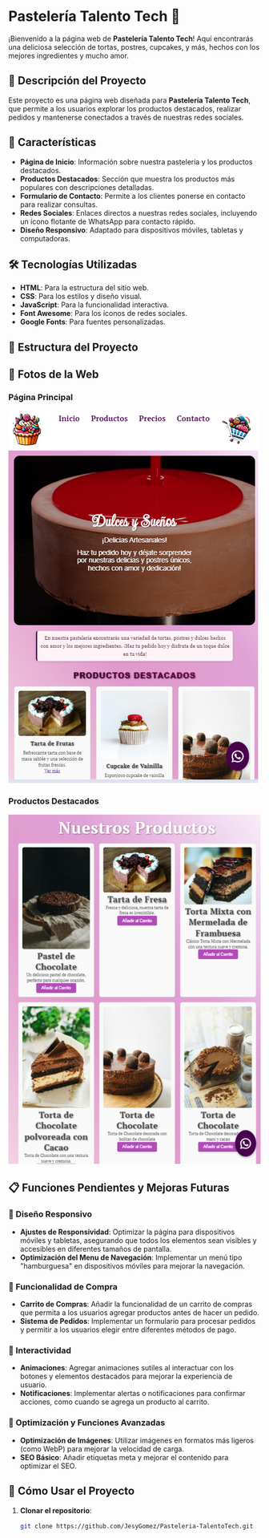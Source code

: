 # Pastelería Talento Tech 🍰

¡Bienvenido a la página web de **Pastelería Talento Tech**! Aquí encontrarás una deliciosa selección de tortas, postres, cupcakes, y más, hechos con los mejores ingredientes y mucho amor.

## 📜 Descripción del Proyecto

Este proyecto es una página web diseñada para **Pastelería Talento Tech**, que permite a los usuarios explorar los productos destacados, realizar pedidos y mantenerse conectados a través de nuestras redes sociales.

## 🌟 Características

- **Página de Inicio**: Información sobre nuestra pastelería y los productos destacados.
- **Productos Destacados**: Sección que muestra los productos más populares con descripciones detalladas.
- **Formulario de Contacto**: Permite a los clientes ponerse en contacto para realizar consultas.
- **Redes Sociales**: Enlaces directos a nuestras redes sociales, incluyendo un ícono flotante de WhatsApp para contacto rápido.
- **Diseño Responsivo**: Adaptado para dispositivos móviles, tabletas y computadoras.

## 🛠️ Tecnologías Utilizadas

- **HTML**: Para la estructura del sitio web.
- **CSS**: Para los estilos y diseño visual.
- **JavaScript**: Para la funcionalidad interactiva.
- **Font Awesome**: Para los íconos de redes sociales.
- **Google Fonts**: Para fuentes personalizadas.

## 📂 Estructura del Proyecto

## 📸 Fotos de la Web

### Página Principal
![Página Principal](assets/img/capturaInicio.png)

### Productos Destacados
![Productos Destacados](assets/img/capturaProductos.png)

## 📋 Funciones Pendientes y Mejoras Futuras

### 🎨 Diseño Responsivo
- **Ajustes de Responsividad**: Optimizar la página para dispositivos móviles y tabletas, asegurando que todos los elementos sean visibles y accesibles en diferentes tamaños de pantalla.
- **Optimización del Menu de Navegación**: Implementar un menú tipo "hamburguesa" en dispositivos móviles para mejorar la navegación.

### 🛒 Funcionalidad de Compra
- **Carrito de Compras**: Añadir la funcionalidad de un carrito de compras que permita a los usuarios agregar productos antes de hacer un pedido.
- **Sistema de Pedidos**: Implementar un formulario para procesar pedidos y permitir a los usuarios elegir entre diferentes métodos de pago.

### 💬 Interactividad
- **Animaciones**: Agregar animaciones sutiles al interactuar con los botones y elementos destacados para mejorar la experiencia de usuario.
- **Notificaciones**: Implementar alertas o notificaciones para confirmar acciones, como cuando se agrega un producto al carrito.

### 🔄 Optimización y Funciones Avanzadas
- **Optimización de Imágenes**: Utilizar imágenes en formatos más ligeros (como WebP) para mejorar la velocidad de carga.
- **SEO Básico**: Añadir etiquetas meta y mejorar el contenido para optimizar el SEO.

## 🚀 Cómo Usar el Proyecto

1. **Clonar el repositorio**:
   ```bash
   git clone https://github.com/JesyGomez/Pasteleria-TalentoTech.git
